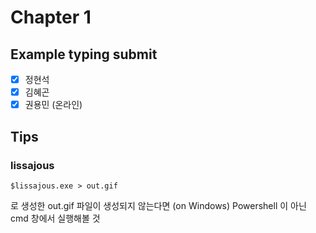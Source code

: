 # Chapter 1 

## Example typing submit

- [x] 정현석
- [x] 김혜곤
- [x] 권용민 (온라인)

## Tips


### lissajous
```
$lissajous.exe > out.gif 
```

로 생성한 out.gif 파일이 생성되지 않는다면 (on Windows)
Powershell 이 아닌 cmd 창에서 실행해볼 것